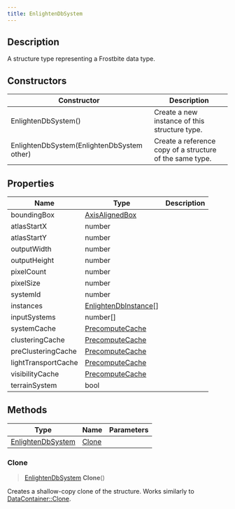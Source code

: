 ```yaml
---
title: EnlightenDbSystem
---
```

## Description

A structure type representing a Frostbite data type.

## Constructors

| Constructor                                | Description                                              |
| ------------------------------------------ | -------------------------------------------------------- |
| EnlightenDbSystem()                        | Create a new instance of this structure type.            |
| EnlightenDbSystem(EnlightenDbSystem other) | Create a reference copy of a structure of the same type. |

## Properties

| Name                | Type                                                  | Description |
| ------------------- | ----------------------------------------------------- | ----------- |
| boundingBox         | [AxisAlignedBox](/vext/ref/shared/class/axisalignedbox) |             |
| atlasStartX         | number                                                |             |
| atlasStartY         | number                                                |             |
| outputWidth         | number                                                |             |
| outputHeight        | number                                                |             |
| pixelCount          | number                                                |             |
| pixelSize           | number                                                |             |
| systemId            | number                                                |             |
| instances           | [EnlightenDbInstance](/vext/ref/fb/enlightendbinstance/)\[\]        |             |
| inputSystems        | number\[\]                                            |             |
| systemCache         | [PrecomputeCache](/vext/ref/fb/precomputecache/)                    |             |
| clusteringCache     | [PrecomputeCache](/vext/ref/fb/precomputecache/)                    |             |
| preClusteringCache  | [PrecomputeCache](/vext/ref/fb/precomputecache/)                    |             |
| lightTransportCache | [PrecomputeCache](/vext/ref/fb/precomputecache/)                    |             |
| visibilityCache     | [PrecomputeCache](/vext/ref/fb/precomputecache/)                    |             |
| terrainSystem       | bool                                                  |             |

## Methods

| Type                                   | Name            | Parameters |
| -------------------------------------- | --------------- | ---------- |
| [EnlightenDbSystem](/vext/ref/fb/enlightendbsystem/) | [Clone](#clone) |            |

### Clone

> [EnlightenDbSystem](/vext/ref/fb/enlightendbsystem/) **Clone**()

Creates a shallow-copy clone of the structure. Works similarly to [DataContainer::Clone](/vext/ref/shared/class/datacontainer#clone).

